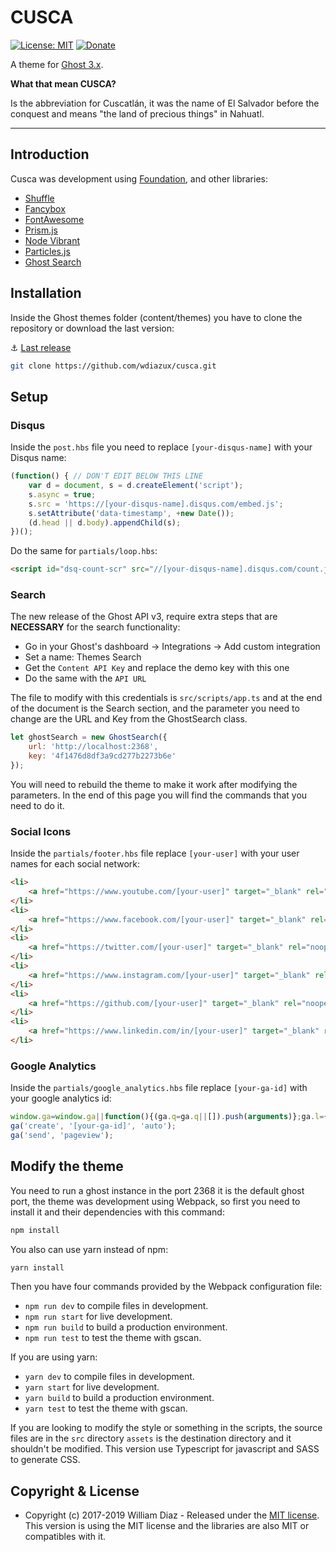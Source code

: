 # CUSCA

[![License: MIT](https://img.shields.io/badge/License-MIT-yellow.svg)](https://opensource.org/licenses/MIT)
[![Donate](https://img.shields.io/badge/donate-paypal-blue.svg?style=flat-square)](https://paypal.me/wdiazux)

A theme for [Ghost 3.x](https://ghost.org).

**What that mean CUSCA?**

Is the abbreviation for Cuscatlán, it was the name of El Salvador before the conquest and means "the land of precious things" in Nahuatl.

---

## Introduction

Cusca was development using [Foundation](http://foundation.zurb.com), and other libraries:

- [Shuffle](https://vestride.github.io/Shuffle/)
- [Fancybox](http://fancyapps.com/fancybox/3/)
- [FontAwesome](http://fontawesome.io)
- [Prism.js](http://prismjs.com)
- [Node Vibrant](https://github.com/akfish/node-vibrant)
- [Particles.js](https://vincentgarreau.com/particles.js/)
- [Ghost Search](https://github.com/HauntedThemes/ghost-search)
  
## Installation

Inside the Ghost themes folder (content/themes) you have to clone the repository or download the last version:

:anchor: [Last release](https://github.com/wdiazux/cusca/releases/latest)

```bash
git clone https://github.com/wdiazux/cusca.git
```

## Setup

### Disqus

Inside the `post.hbs` file you need to replace `[your-disqus-name]` with your Disqus name:

```javascript
(function() { // DON'T EDIT BELOW THIS LINE
    var d = document, s = d.createElement('script');
    s.async = true;
    s.src = 'https://[your-disqus-name].disqus.com/embed.js';
    s.setAttribute('data-timestamp', +new Date());
    (d.head || d.body).appendChild(s);
})();
```

Do the same for `partials/loop.hbs`:

```html
<script id="dsq-count-scr" src="//[your-disqus-name].disqus.com/count.js" async></script>
```

### Search

The new release of the Ghost API v3, require extra steps that are **NECESSARY** for the
search functionality:

- Go in your Ghost's dashboard -> Integrations -> Add custom integration
- Set a name: Themes Search
- Get the `Content API Key` and replace the demo key with this one
- Do the same with the `API URL`

The file to modify with this credentials is `src/scripts/app.ts`
and at the end of the document is the Search section, and the parameter you
need to change are the URL and Key from the GhostSearch class.

```javascript
let ghostSearch = new GhostSearch({
    url: 'http://localhost:2368',
    key: '4f1476d8df3a9cd277b2273b6e'
});
```

You will need to rebuild the theme to make it work after modifying the parameters. In
the end of this page you will find the commands that you need to do it.

### Social Icons

Inside the `partials/footer.hbs` file replace `[your-user]` with your user names for each social network:

```html
<li>
    <a href="https://www.youtube.com/[your-user]" target="_blank" rel="noopener" title="Youtube"><i class="fab fa-youtube"></i></a>
</li>
<li>
    <a href="https://www.facebook.com/[your-user]" target="_blank" rel="noopener" title="Facebook"><i class="fab fa-facebook-f"></i></a>
</li>
<li>
    <a href="https://twitter.com/[your-user]" target="_blank" rel="noopener" title="Twitter"><i class="fab fa-twitter"></i></a>
</li>
<li>
    <a href="https://www.instagram.com/[your-user]" target="_blank" rel="noopener" title="Instagram"><i class="fab fa-instagram"></i></a>
</li>
<li>
    <a href="https://github.com/[your-user]" target="_blank" rel="noopener" title="Github"><i class="fab fa-github-alt"></i></a>
</li>
<li>
    <a href="https://www.linkedin.com/in/[your-user]" target="_blank" rel="noopener" title="LinkedIn"><i class="fab fa-linkedin-in"></i></a>
</li>
```

### Google Analytics

Inside the `partials/google_analytics.hbs` file replace `[your-ga-id]` with your google analytics id:

```javascript
window.ga=window.ga||function(){(ga.q=ga.q||[]).push(arguments)};ga.l=+new Date;
ga('create', '[your-ga-id]', 'auto');
ga('send', 'pageview');
```

## Modify the theme

You need to run a ghost instance in the port 2368 it is the default ghost port,
the theme was development using Webpack, so first you need to install it and
their dependencies with this command:

``` bash
npm install
```

You also can use yarn instead of npm:
``` bash
yarn install
```

Then you have four commands provided by the Webpack configuration file:
* `npm run dev` to compile files in development.
* `npm run start` for live development.
* `npm run build` to build a production environment.
* `npm run test` to test the theme with gscan.

If you are using yarn:
* `yarn dev` to compile files in development.
* `yarn start` for live development.
* `yarn build` to build a production environment.
* `yarn test` to test the theme with gscan.

If you are looking to modify the style or something in the scripts, the source
files are in the `src` directory `assets` is the destination directory and it
shouldn't be modified.
This version use Typescript for javascript and SASS to generate CSS.

## Copyright & License

- Copyright (c) 2017-2019 William Diaz - Released under the [MIT license](LICENSE).
This version is using the MIT license and the libraries are also MIT or compatibles with it.
